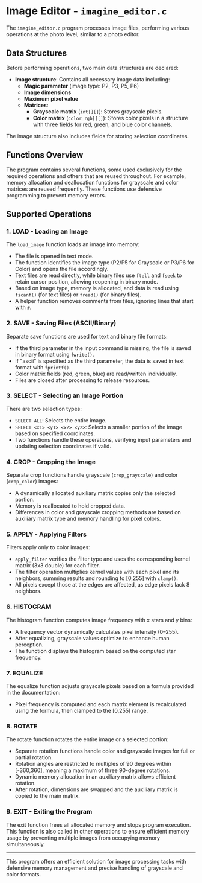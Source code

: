 # Image Editor - `imagine_editor.c`

The `imagine_editor.c` program processes image files, performing various operations at the photo level, similar to a photo editor.

## Data Structures
Before performing operations, two main data structures are declared:
- **Image structure**: Contains all necessary image data including:
  - **Magic parameter** (image type: P2, P3, P5, P6)
  - **Image dimensions**
  - **Maximum pixel value**
  - **Matrices**:
    - **Grayscale matrix** (`int[][]`): Stores grayscale pixels.
    - **Color matrix** (`color_rgb[][]`): Stores color pixels in a structure with three fields for red, green, and blue color channels.

The image structure also includes fields for storing selection coordinates.

## Functions Overview
The program contains several functions, some used exclusively for the required operations and others that are reused throughout. For example, memory allocation and deallocation functions for grayscale and color matrices are reused frequently. These functions use defensive programming to prevent memory errors.

## Supported Operations

### 1. LOAD - Loading an Image
The `load_image` function loads an image into memory:
- The file is opened in text mode.
- The function identifies the image type (P2/P5 for Grayscale or P3/P6 for Color) and opens the file accordingly.
- Text files are read directly, while binary files use `ftell` and `fseek` to retain cursor position, allowing reopening in binary mode.
- Based on image type, memory is allocated, and data is read using `fscanf()` (for text files) or `fread()` (for binary files).
- A helper function removes comments from files, ignoring lines that start with `#`.

### 2. SAVE - Saving Files (ASCII/Binary)
Separate save functions are used for text and binary file formats:
- If the third parameter in the input command is missing, the file is saved in binary format using `fwrite()`.
- If "ascii" is specified as the third parameter, the data is saved in text format with `fprintf()`.
- Color matrix fields (red, green, blue) are read/written individually.
- Files are closed after processing to release resources.

### 3. SELECT - Selecting an Image Portion
There are two selection types: 
- `SELECT ALL`: Selects the entire image.
- `SELECT <x1> <y1> <x2> <y2>`: Selects a smaller portion of the image based on specified coordinates.
- Two functions handle these operations, verifying input parameters and updating selection coordinates if valid.

### 4. CROP - Cropping the Image
Separate crop functions handle grayscale (`crop_grayscale`) and color (`crop_color`) images:
- A dynamically allocated auxiliary matrix copies only the selected portion.
- Memory is reallocated to hold cropped data.
- Differences in color and grayscale cropping methods are based on auxiliary matrix type and memory handling for pixel colors.

### 5. APPLY - Applying Filters
Filters apply only to color images:
- `apply_filter` verifies the filter type and uses the corresponding kernel matrix (3x3 double) for each filter.
- The filter operation multiplies kernel values with each pixel and its neighbors, summing results and rounding to [0,255] with `clamp()`.
- All pixels except those at the edges are affected, as edge pixels lack 8 neighbors.

### 6. HISTOGRAM
The histogram function computes image frequency with x stars and y bins:
- A frequency vector dynamically calculates pixel intensity (0–255).
- After equalizing, grayscale values optimize to enhance human perception.
- The function displays the histogram based on the computed star frequency.

### 7. EQUALIZE
The equalize function adjusts grayscale pixels based on a formula provided in the documentation:
- Pixel frequency is computed and each matrix element is recalculated using the formula, then clamped to the [0,255] range.

### 8. ROTATE
The rotate function rotates the entire image or a selected portion:
- Separate rotation functions handle color and grayscale images for full or partial rotation.
- Rotation angles are restricted to multiples of 90 degrees within [-360,360], meaning a maximum of three 90-degree rotations.
- Dynamic memory allocation in an auxiliary matrix allows efficient rotation.
- After rotation, dimensions are swapped and the auxiliary matrix is copied to the main matrix.

### 9. EXIT - Exiting the Program
The exit function frees all allocated memory and stops program execution. This function is also called in other operations to ensure efficient memory usage by preventing multiple images from occupying memory simultaneously.

---

This program offers an efficient solution for image processing tasks with defensive memory management and precise handling of grayscale and color formats.
